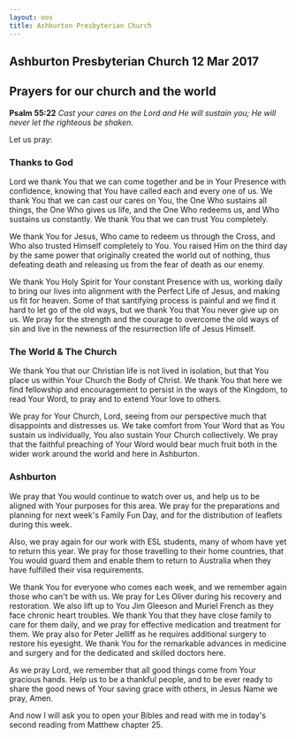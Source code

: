 ```yaml
---
layout: oos
title: Ashburton Presbyterian Church
---
```

## Ashburton Presbyterian Church  12 Mar 2017 

## Prayers for our church and the world

__Psalm 55:22__ _Cast your cares on the Lord and He will sustain you; He will never let the righteous be shaken._

Let us pray:

### Thanks to God
Lord we thank You that we can come together and be in Your Presence with confidence, knowing that You have called each and every one of us. We thank You that we can cast our cares on You, the One Who sustains all things, the One Who gives us life, and the One Who redeems us, and Who sustains us constantly. We thank You that we can trust You completely. 

We thank You for Jesus, Who came to redeem us through the Cross, and Who also trusted Himself completely to You. You raised Him on the third day by the same power that originally created the world out of nothing, thus defeating death and releasing us from the fear of death as our enemy. 

We thank You Holy Spirit for Your constant Presence with us, working daily to bring our lives into alignment with the Perfect Life of Jesus, and making us fit for heaven. Some of that santifying process is painful and we find it hard to let go of the old ways, but we thank You that You never give up on us. We pray for the strength and the courage to overcome the old ways of sin and live in the newness of the resurrection life of Jesus Himself.

### The World & The Church
We thank You that our Christian life is not lived in isolation, but that You place us within Your Church the Body of Christ. We thank You that here we find fellowship and encouragement to persist in the ways of the Kingdom, to read Your Word, to pray and to extend Your love to others.

We pray for Your Church, Lord, seeing from our perspective much that disappoints and distresses us. We take comfort from Your Word that as You sustain us individually, You also sustain Your Church collectively. We pray that the faithful preaching of Your Word would bear much fruit both in the wider work around the world and here in Ashburton.

### Ashburton
We pray that You would continue to watch over us, and help us to be aligned with Your purposes for this area. We pray for the preparations and planning for next week's Family Fun Day, and for the distribution of leaflets during this week. 

Also, we pray again for our work with ESL students, many of whom have yet to return this year. We pray for those travelling to their home countries, that You would guard them and enable them to return to Australia when they have fulfilled their visa requirements. 

We thank You for everyone who comes each week, and we remember again those who can't be with us. We pray for Les Oliver during his recovery and restoration. We also lift up to You Jim Gleeson and Muriel French as they face chronic heart troubles. We thank You that they have close family to care for them daily, and we pray for effective medication and treatment for them. We pray also for Peter Jelliff as he requires additional surgery to restore his eyesight. We thank You for the remarkable advances in medicine and surgery and for the dedicated and skilled doctors here.

As we pray Lord, we remember that all good things come from Your gracious hands. Help us to be a thankful people, and to be ever ready to share the good news of Your saving grace with others, in Jesus Name we pray, Amen.

And now I will ask you to open your Bibles and read with me in today's second reading from Matthew chapter 25.



